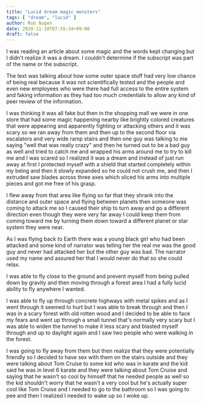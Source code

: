 ```yaml
---
title: "Lucid dream magic monsters"
tags: [ "dream", "lucid" ]
author: Rob Nugen
date: 2020-11-10T07:55:34+09:00
draft: false
---
```


<p class="dream">I was reading an article about some magic and the words kept changing but I didn't realize it was a dream. I couldn't determine if the subscript was part of the name or the subscript. </p>


<p class="dream">The text was talking about how some outer space stuff had very low chance of being real because it was not scientifically tested and the people and even new employees who were there had full access to the entire system and faking information as they had too much credentials to allow any kind of peer review of the information.</p>


<p class="dream">I was thinking it was all fake but then in the shopping mall we were in one store that had some magic happening nearby like brightly colored creatures that were appearing and apparently fighting or attacking others and it was scary so we ran away from them and then up to the second floor via escalators and very wide ramp stairs and then one guy was talking to me saying "well that was really crazy" and then he turned out to be a bad guy as well and tried to catch me and wrapped his arms around me to try to kill me and I was scared so I realized it was a dream and instead of just run away at first I protected myself with a shield that started completely within my being and then it slowly expanded so he could not crush me, and then I extruded saw blades across three axes which sliced his arms into multiple pieces and got me free of his grasp. </p>


<p class="dream">I flew away from that area like flying so far that they shrank into the distance and outer space and flying between planets then someone was coming to attack me so I caused their ship to turn away and go a different direction even though they were very far away I could keep them from coming toward me by turning them down toward a different planet or star system they were near.</p>


<p class="dream">As I was flying back to Earth there was a young black girl who had been attacked and some kind of narrator was telling her the real me was the good guy and never had attacked her but the other guy was bad. The narrator used my name and assured her that I would never do that so she could relax.</p>


<p class="dream">I was able to fly close to the ground and prevent myself from being pulled down by gravity and then moving through a forest area I had a fully lucid ability to fly anywhere I wanted.</p>



<p class="dream">I was able to fly up through concrete highways with metal spikes and as I went through it seemed to hurt but I was able to break through and then I was in a scary forest with old rotten wood and I decided to be able to face my fears and went up through a small tunnel that's normally very scary but I was able to widen the tunnel to make it less scary and blasted myself through and up to daylight again and I saw two people who were walking in the forest.</p>


<p class="dream">I was going to fly away from them but then realize that they were potentially friendly so I decided to have sex with them on the stairs outside and they were talking about Tom Cruise to some kid who was in karate and the kid said he was in level 6 karate and they were talking about Tom Cruise and saying that he wasn't so cool by himself that he needed people as well so the kid shouldn't worry that he wasn't a very cool but he's actually super cool like Tom Cruise and I needed to go to the bathroom so I was going to pee and then I realized I needed to wake up so I woke up.</p>
